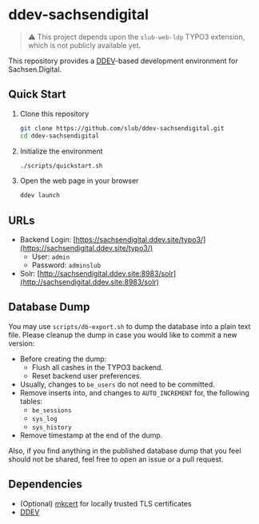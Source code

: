 # ddev-sachsendigital

> :warning: This project depends upon the `slub-web-ldp` TYPO3 extension, which is not publicly available yet.

This repository provides a [DDEV](https://ddev.readthedocs.io/)-based development environment for Sachsen.Digital.

## Quick Start

1. Clone this repository
   ```bash
   git clone https://github.com/slub/ddev-sachsendigital.git
   cd ddev-sachsendigital
   ```

1. Initialize the environment
   ```bash
   ./scripts/quickstart.sh
   ```

1. Open the web page in your browser
   ```bash
   ddev launch
   ```

## URLs

- Backend Login: [https://sachsendigital.ddev.site/typo3/](https://sachsendigital.ddev.site/typo3/)
   - User: `admin`
   - Password: `adminslub`
- Solr: [http://sachsendigital.ddev.site:8983/solr](http://sachsendigital.ddev.site:8983/solr)

## Database Dump

You may use `scripts/db-export.sh` to dump the database into a plain text file. Please cleanup the dump in case you would like to commit a new version:

- Before creating the dump:
  - Flush all cashes in the TYPO3 backend.
  - Reset backend user preferences.
- Usually, changes to `be_users` do not need to be committed.
- Remove inserts into, and changes to `AUTO_INCREMENT` for, the following tables:
  - `be_sessions`
  - `sys_log`
  - `sys_history`
- Remove timestamp at the end of the dump.

Also, if you find anything in the published database dump that you feel should not be shared, feel free to open an issue or a pull request.

## Dependencies

- (Optional) [mkcert](https://github.com/FiloSottile/mkcert) for locally trusted TLS certificates
- [DDEV](https://sachsendigital.ddev.site)
